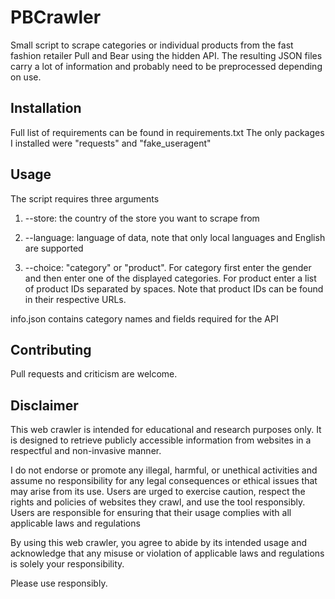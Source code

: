 # PBCrawler

Small script to scrape categories or individual products from the fast fashion retailer Pull and Bear using the hidden API. The resulting JSON files carry a lot of information and probably need to be preprocessed depending on use.

## Installation

Full list of requirements can be found in requirements.txt
The only packages I installed were "requests" and "fake_useragent"

## Usage

The script requires three arguments

1) --store: the country of the store you want to scrape from

2) --language: language of data, note that only local languages and English are supported

3) --choice: "category" or "product". For category first enter the gender and then enter one of the displayed categories. For product enter a list of product IDs separated by spaces. Note that product IDs can be found in their respective URLs.

info.json contains category names and fields required for the API

## Contributing

Pull requests and criticism are welcome.

## Disclaimer

This web crawler is intended for educational and research purposes only. It is designed to retrieve publicly accessible information from websites in a respectful and non-invasive manner. 

I do not endorse or promote any illegal, harmful, or unethical activities and assume no responsibility for any legal consequences or ethical issues that may arise from its use. Users are urged to exercise caution, respect the rights and policies of websites they crawl, and use the tool responsibly. Users are responsible for ensuring that their usage complies with all applicable laws and regulations

By using this web crawler, you agree to abide by its intended usage and acknowledge that any misuse or violation of applicable laws and regulations is solely your responsibility.

Please use responsibly.